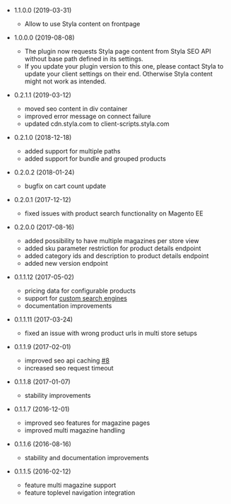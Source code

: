 * 1.1.0.0 (2019-03-31)
  * Allow to use Styla content on frontpage

* 1.0.0.0 (2019-08-08)
  * The plugin now requests Styla page content from Styla SEO API without base path defined in its settings.
  * If you update your plugin version to this one, please contact Styla to update your client settings on their end. Otherwise Styla content might not work as intended.

* 0.2.1.1 (2019-03-12)
  * moved seo content in div container
  * improved error message on connect failure
  * updated cdn.styla.com to client-scripts.styla.com

* 0.2.1.0 (2018-12-18)
  * added support for multiple paths
  * added support for bundle and grouped products

* 0.2.0.2 (2018-01-24)
  * bugfix on cart count update

* 0.2.0.1 (2017-12-12)
  * fixed issues with product search functionality on Magento EE

* 0.2.0.0 (2017-08-16)
  * added possibility to have multiple magazines per store view
  * added sku parameter restriction for product details endpoint
  * added category ids and description to product details endpoint
  * added new version endpoint

* 0.1.1.12 (2017-05-02)
  * pricing data for configurable products
  * support for [custom search engines](doc/customization/custom-search-engines.md)
  * documentation improvements

* 0.1.1.11 (2017-03-24)
  * fixed an issue with wrong product urls in multi store setups

* 0.1.1.9 (2017-02-01)
  * improved seo api caching [#8](https://github.com/styladev/magentoStylaConnect/issues/8)
  * increased seo request timeout

* 0.1.1.8 (2017-01-07)
  * stability improvements

* 0.1.1.7 (2016-12-01)
  * improved seo features for magazine pages
  * improved multi magazine handling

* 0.1.1.6 (2016-08-16)
  * stability and documentation improvements

* 0.1.1.5 (2016-02-12)

  * feature multi magazine support
  * feature toplevel navigation integration
